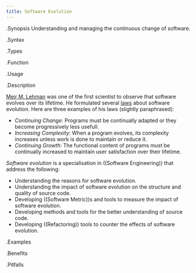 ```yaml
---
title: Software Evolution
---
```


.Synopsis
Understanding and managing the continuous change of software.

.Syntax

.Types

.Function
       
.Usage

.Description

[Meir M. Lehman](http://en.wikipedia.org/wiki/Meir_M._Lehman) was one of the first scientist to observe
that software evolves over its lifetime. He formulated several [laws](http://en.wikipedia.org/wiki/Lehman's_laws_of_software_evolution)
about software evolution. Here are three examples of his laws (slightly paraphrased):

*  _Continuing Change_: Programs must be continually adapted or they become progressively less usefull.
*  _Increasing Complexity_: When a program evolves, its complexity increases unless work is done to maintain or reduce it.
*  _Continuing Growth_: The functional content of programs must be continually increased to maintain user satisfaction over their lifetime.


_Software evolution_ is a specialisation in ((Software Engineering)) that address the following:

*  Understanding the reasons for software evolution.
*  Understanding the impact of software evolution on the structure and quality of source code.
*  Developing ((Software Metric))s and tools to measure the impact of software evolution.
*  Developing methods and tools for the better understanding of source code.
*  Developing ((Refactoring)) tools to counter the effects of software evolution.

.Examples

.Benefits

.Pitfalls

